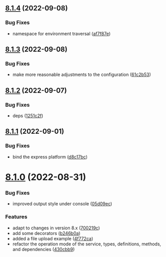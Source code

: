 ## [8.1.4](https://github.com/vodyani/vodyani/compare/v8.1.3...v8.1.4) (2022-09-08)


### Bug Fixes

* namespace for environment traversal ([af7f87e](https://github.com/vodyani/vodyani/commit/af7f87e8b31caf709e6c70baad0adc4897a82d97))

## [8.1.3](https://github.com/vodyani/vodyani/compare/v8.1.2...v8.1.3) (2022-09-08)


### Bug Fixes

* make more reasonable adjustments to the configuration ([61c2b53](https://github.com/vodyani/vodyani/commit/61c2b53cabe5c83d03a06cd98adb25eae3751f0e))

## [8.1.2](https://github.com/vodyani/vodyani/compare/v8.1.1...v8.1.2) (2022-09-07)


### Bug Fixes

* deps ([1251c2f](https://github.com/vodyani/vodyani/commit/1251c2f1f93ca659d5b3d4f978ffe5a91b9f5ede))

## [8.1.1](https://github.com/vodyani/vodyani/compare/v8.1.0...v8.1.1) (2022-09-01)


### Bug Fixes

* bind the express platform ([d8c17bc](https://github.com/vodyani/vodyani/commit/d8c17bcc2b45901b46a76465bced4ba6a8746810))

# [8.1.0](https://github.com/vodyani/vodyani/compare/v8.0.1...v8.1.0) (2022-08-31)


### Bug Fixes

* improved output style under console ([05d09ec](https://github.com/vodyani/vodyani/commit/05d09ec133eea4ecbed9a5646cc021c940b7d9e6))


### Features

* adapt to changes in version 8.x ([700219c](https://github.com/vodyani/vodyani/commit/700219cb56422f5fb9fc877fb69602657b2a007b))
* add some decorators ([b246b0a](https://github.com/vodyani/vodyani/commit/b246b0a917b9a136bf517f96e765a739b8475ec9))
* added a file upload example ([4f772ca](https://github.com/vodyani/vodyani/commit/4f772cab7597585a652dc29b711b9b5dd5b44c45))
* refactor the operation mode of the service, types, definitions, methods, and dependencies ([430cbb9](https://github.com/vodyani/vodyani/commit/430cbb9d906ea124cb4b7ef4358f5e197ef9ec1e))
